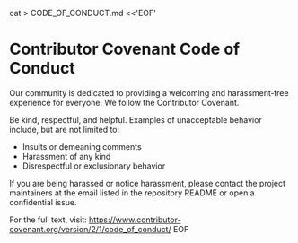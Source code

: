 cat > CODE_OF_CONDUCT.md <<'EOF'
# Contributor Covenant Code of Conduct

Our community is dedicated to providing a welcoming and harassment‑free experience for everyone. We follow the Contributor Covenant.

Be kind, respectful, and helpful. Examples of unacceptable behavior include, but are not limited to:
- Insults or demeaning comments
- Harassment of any kind
- Disrespectful or exclusionary behavior

If you are being harassed or notice harassment, please contact the project maintainers at the email listed in the repository README or open a confidential issue.

For the full text, visit: https://www.contributor-covenant.org/version/2/1/code_of_conduct/
EOF
